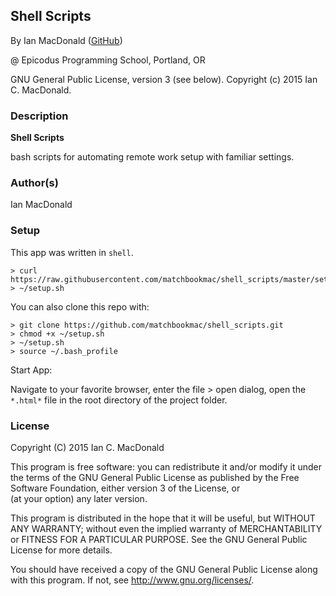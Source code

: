 ## Shell Scripts

<a href="APP LINK IF APPLICABLE" target="#"><APP LINK NAME></a>

By Ian MacDonald (<a href="https://github.com/matchbookmac" target="#">GitHub</a>)

@ Epicodus Programming School, Portland, OR

GNU General Public License, version 3 (see below). Copyright (c) 2015 Ian C. MacDonald.

### Description

**Shell Scripts**

bash scripts for automating remote work setup with familiar settings.

### Author(s)

Ian MacDonald

### Setup

This app was written in `shell`.

```console
> curl https://raw.githubusercontent.com/matchbookmac/shell_scripts/master/setup.sh > ~/setup.sh
```

You can also clone this repo with:
```console
> git clone https://github.com/matchbookmac/shell_scripts.git
> chmod +x ~/setup.sh
> ~/setup.sh
> source ~/.bash_profile
```

Start App:

Navigate to your favorite browser, enter the file > open dialog, open the `*.html*` file in the root directory of the project folder.


### License ###
Copyright  (C)  2015  Ian C. MacDonald

This program is free software: you can redistribute it and/or modify
it under the terms of the GNU General Public License as published by
the Free Software Foundation, either version 3 of the License, or    
(at your option) any later version.

This program is distributed in the hope that it will be useful,
but WITHOUT ANY WARRANTY; without even the implied warranty of
MERCHANTABILITY or FITNESS FOR A PARTICULAR PURPOSE.  See the
GNU General Public License for more details.

You should have received a copy of the GNU General Public License
along with this program.  If not, see <http://www.gnu.org/licenses/>.
